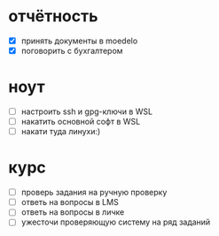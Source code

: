 # отчётность
- [x] принять документы в moedelo
- [x] поговорить с бухгалтером

# ноут
- [ ] настроить ssh и gpg-ключи в WSL
- [ ] накатить основной софт в WSL
- [ ] накати туда линухи:)

# курс
- [ ] проверь задания на ручную проверку
- [ ] ответь на вопросы в LMS
- [ ] ответь на вопросы в личке
- [ ] ужесточи проверяющую систему на ряд заданий